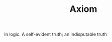 ---
title: Axiom
letter: A
permalink: "/definitions/bld-axiom.html"
body: In logic. A self-evident truth; an indisputable truth
published_at: '2018-07-07'
source: Black's Law Dictionary 2nd Ed (1910)
layout: post
---